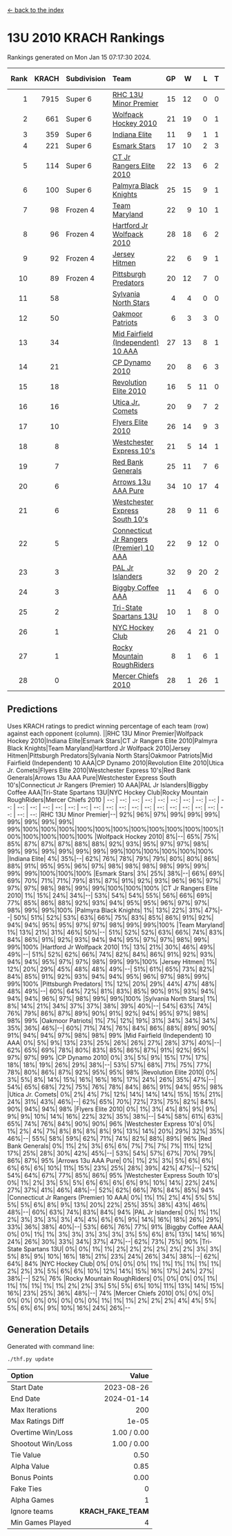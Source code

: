 [<- back to the index](readme.md)
# 13U 2010 KRACH Rankings
Rankings generated on Mon Jan 15 07:17:30 2024.

Rank|KRACH|Subdivision|Team|GP|W|L|T|OTW|OTL|SoS|Exp Wins|Win Diff
---:|---:|:---|:---|---:|---:|---:|---:|---:|---:|---:|---:|---:
1|7915|Super 6|[RHC 13U Minor Premier](https://gamesheetstats.com/seasons/3664/teams/140959/schedule)|15|12|0|0|3|0|91|15.8|-0.0
2|661|Super 6|[Wolfpack Hockey 2010](https://gamesheetstats.com/seasons/3664/teams/140960/schedule)|21|19|0|1|0|1|56|20.4|0.0
3|359|Super 6|[Indiana Elite](https://gamesheetstats.com/seasons/3664/teams/144350/schedule)|11|9|1|1|0|0|69|10.4|0.0
4|221|Super 6|[Esmark Stars](https://gamesheetstats.com/seasons/3664/teams/140972/schedule)|17|10|2|3|0|2|961|12.4|0.0
5|114|Super 6|[CT Jr Rangers Elite 2010](https://gamesheetstats.com/seasons/3664/teams/140955/schedule)|22|13|6|2|1|0|439|15.9|0.0
6|100|Super 6|[Palmyra Black Knights](https://gamesheetstats.com/seasons/3664/teams/140973/schedule)|25|15|9|1|0|0|706|16.4|0.0
7|98|Frozen 4|[Team Maryland](https://gamesheetstats.com/seasons/3664/teams/140976/schedule)|22|9|10|1|2|0|809|12.4|0.0
8|96|Frozen 4|[Hartford Jr Wolfpack 2010](https://gamesheetstats.com/seasons/3664/teams/140957/schedule)|28|18|6|2|0|2|623|19.9|0.0
9|92|Frozen 4|[Jersey Hitmen](https://gamesheetstats.com/seasons/3664/teams/140961/schedule)|22|6|9|1|3|3|1183|10.4|0.0
10|89|Frozen 4|[Pittsburgh Predators](https://gamesheetstats.com/seasons/3664/teams/140974/schedule)|20|12|7|0|1|0|96|13.9|0.0
11|58||[Sylvania North Stars](https://gamesheetstats.com/seasons/3664/teams/199817/schedule)|4|4|0|0|0|0|2|4.9|0.0
12|50||[Oakmoor Patriots](https://gamesheetstats.com/seasons/3664/teams/162748/schedule)|6|3|3|0|0|0|129|3.9|0.0
13|34||[Mid Fairfield (Independent) 10 AAA](https://gamesheetstats.com/seasons/3664/teams/140956/schedule)|27|13|8|1|3|2|83|17.4|0.0
14|21||[CP Dynamo 2010](https://gamesheetstats.com/seasons/3664/teams/140968/schedule)|20|8|6|3|1|2|75|11.4|0.0
15|18||[Revolution Elite 2010](https://gamesheetstats.com/seasons/3664/teams/140975/schedule)|16|5|11|0|0|0|591|5.9|0.0
16|16||[Utica Jr. Comets](https://gamesheetstats.com/seasons/3664/teams/140970/schedule)|20|9|7|2|2|0|26|12.9|0.0
17|10||[Flyers Elite 2010](https://gamesheetstats.com/seasons/3664/teams/140963/schedule)|26|14|9|3|0|0|18|16.4|0.0
18|8||[Westchester Express 10's](https://gamesheetstats.com/seasons/3664/teams/140967/schedule)|21|5|14|1|0|1|789|6.4|0.0
19|7||[Red Bank Generals](https://gamesheetstats.com/seasons/3664/teams/140962/schedule)|25|11|7|6|0|1|7|14.9|0.0
20|6||[Arrows 13u AAA Pure](https://gamesheetstats.com/seasons/3664/teams/140965/schedule)|34|10|17|4|1|2|63|13.9|0.0
21|6||[Westchester Express South 10's](https://gamesheetstats.com/seasons/3664/teams/140971/schedule)|28|9|11|6|1|1|25|13.9|0.0
22|5||[Connecticut Jr Rangers (Premier) 10 AAA](https://gamesheetstats.com/seasons/3664/teams/140958/schedule)|22|9|12|0|1|0|15|10.9|0.0
23|3||[PAL Jr Islanders](https://gamesheetstats.com/seasons/3664/teams/140969/schedule)|32|9|20|2|0|1|34|10.9|0.0
24|3||[Biggby Coffee AAA](https://gamesheetstats.com/seasons/3664/teams/144347/schedule)|11|4|6|0|0|1|77|4.9|0.0
25|2||[Tri-State Spartans 13U](https://gamesheetstats.com/seasons/3664/teams/144349/schedule)|10|1|8|0|1|0|57|2.9|0.0
26|1||[NYC Hockey Club](https://gamesheetstats.com/seasons/3664/teams/140966/schedule)|26|4|21|0|0|1|75|4.9|0.0
27|1||[Rocky Mountain RoughRiders](https://gamesheetstats.com/seasons/3664/teams/144348/schedule)|8|1|6|1|0|0|34|2.4|0.0
28|0||[Mercer Chiefs 2010](https://gamesheetstats.com/seasons/3664/teams/140964/schedule)|28|1|26|1|0|0|16|2.4|0.0

## Predictions
Uses KRACH ratings to predict winning percentage of each team (row) against each opponent (column).
||RHC 13U Minor Premier|Wolfpack Hockey 2010|Indiana Elite|Esmark Stars|CT Jr Rangers Elite 2010|Palmyra Black Knights|Team Maryland|Hartford Jr Wolfpack 2010|Jersey Hitmen|Pittsburgh Predators|Sylvania North Stars|Oakmoor Patriots|Mid Fairfield (Independent) 10 AAA|CP Dynamo 2010|Revolution Elite 2010|Utica Jr. Comets|Flyers Elite 2010|Westchester Express 10's|Red Bank Generals|Arrows 13u AAA Pure|Westchester Express South 10's|Connecticut Jr Rangers (Premier) 10 AAA|PAL Jr Islanders|Biggby Coffee AAA|Tri-State Spartans 13U|NYC Hockey Club|Rocky Mountain RoughRiders|Mercer Chiefs 2010
| --: | --: | --: | --: | --: | --: | --: | --: | --: | --: | --: | --: | --: | --: | --: | --: | --: | --: | --: | --: | --: | --: | --: | --: | --: | --: | --: | --: | --: 
|RHC 13U Minor Premier|--| 92%| 96%| 97%| 99%| 99%| 99%| 99%| 99%| 99%| 99%| 99%|100%|100%|100%|100%|100%|100%|100%|100%|100%|100%|100%|100%|100%|100%|100%|100%
|Wolfpack Hockey 2010|  8%|--| 65%| 75%| 85%| 87%| 87%| 87%| 88%| 88%| 92%| 93%| 95%| 97%| 97%| 98%| 99%| 99%| 99%| 99%| 99%| 99%| 99%|100%|100%|100%|100%|100%
|Indiana Elite|  4%| 35%|--| 62%| 76%| 78%| 79%| 79%| 80%| 80%| 86%| 88%| 91%| 95%| 95%| 96%| 97%| 98%| 98%| 98%| 98%| 99%| 99%| 99%| 99%|100%|100%|100%
|Esmark Stars|  3%| 25%| 38%|--| 66%| 69%| 69%| 70%| 71%| 71%| 79%| 81%| 87%| 91%| 92%| 93%| 96%| 96%| 97%| 97%| 97%| 98%| 98%| 99%| 99%|100%|100%|100%
|CT Jr Rangers Elite 2010|  1%| 15%| 24%| 34%|--| 53%| 54%| 54%| 55%| 56%| 66%| 69%| 77%| 85%| 86%| 88%| 92%| 93%| 94%| 95%| 95%| 96%| 97%| 97%| 98%| 99%| 99%|100%
|Palmyra Black Knights|  1%| 13%| 22%| 31%| 47%|--| 50%| 51%| 52%| 53%| 63%| 66%| 75%| 83%| 85%| 86%| 91%| 92%| 94%| 94%| 95%| 95%| 97%| 97%| 98%| 99%| 99%|100%
|Team Maryland|  1%| 13%| 21%| 31%| 46%| 50%|--| 51%| 52%| 52%| 63%| 66%| 74%| 83%| 84%| 86%| 91%| 92%| 93%| 94%| 94%| 95%| 97%| 97%| 98%| 99%| 99%|100%
|Hartford Jr Wolfpack 2010|  1%| 13%| 21%| 30%| 46%| 49%| 49%|--| 51%| 52%| 62%| 66%| 74%| 82%| 84%| 86%| 91%| 92%| 93%| 94%| 94%| 95%| 97%| 97%| 98%| 99%| 99%|100%
|Jersey Hitmen|  1%| 12%| 20%| 29%| 45%| 48%| 48%| 49%|--| 51%| 61%| 65%| 73%| 82%| 84%| 85%| 91%| 92%| 93%| 94%| 94%| 95%| 96%| 97%| 98%| 99%| 99%|100%
|Pittsburgh Predators|  1%| 12%| 20%| 29%| 44%| 47%| 48%| 48%| 49%|--| 60%| 64%| 72%| 81%| 83%| 85%| 90%| 91%| 93%| 94%| 94%| 94%| 96%| 97%| 98%| 99%| 99%|100%
|Sylvania North Stars|  1%|  8%| 14%| 21%| 34%| 37%| 37%| 38%| 39%| 40%|--| 54%| 63%| 74%| 76%| 79%| 86%| 87%| 89%| 90%| 91%| 92%| 94%| 95%| 97%| 98%| 98%| 99%
|Oakmoor Patriots|  1%|  7%| 12%| 19%| 31%| 34%| 34%| 34%| 35%| 36%| 46%|--| 60%| 71%| 74%| 76%| 84%| 86%| 88%| 89%| 90%| 91%| 94%| 94%| 97%| 98%| 98%| 99%
|Mid Fairfield (Independent) 10 AAA|  0%|  5%|  9%| 13%| 23%| 25%| 26%| 26%| 27%| 28%| 37%| 40%|--| 62%| 65%| 69%| 78%| 80%| 83%| 85%| 86%| 87%| 91%| 92%| 95%| 97%| 97%| 99%
|CP Dynamo 2010|  0%|  3%|  5%|  9%| 15%| 17%| 17%| 18%| 18%| 19%| 26%| 29%| 38%|--| 53%| 57%| 68%| 71%| 75%| 77%| 78%| 80%| 86%| 87%| 92%| 95%| 95%| 98%
|Revolution Elite 2010|  0%|  3%|  5%|  8%| 14%| 15%| 16%| 16%| 16%| 17%| 24%| 26%| 35%| 47%|--| 54%| 65%| 68%| 72%| 75%| 76%| 78%| 84%| 86%| 91%| 94%| 95%| 98%
|Utica Jr. Comets|  0%|  2%|  4%|  7%| 12%| 14%| 14%| 14%| 15%| 15%| 21%| 24%| 31%| 43%| 46%|--| 62%| 65%| 70%| 72%| 73%| 75%| 82%| 84%| 90%| 94%| 94%| 98%
|Flyers Elite 2010|  0%|  1%|  3%|  4%|  8%|  9%|  9%|  9%|  9%| 10%| 14%| 16%| 22%| 32%| 35%| 38%|--| 54%| 58%| 61%| 63%| 65%| 74%| 76%| 84%| 90%| 90%| 96%
|Westchester Express 10's|  0%|  1%|  2%|  4%|  7%|  8%|  8%|  8%|  8%|  9%| 13%| 14%| 20%| 29%| 32%| 35%| 46%|--| 55%| 58%| 59%| 62%| 71%| 74%| 82%| 88%| 89%| 96%
|Red Bank Generals|  0%|  1%|  2%|  3%|  6%|  6%|  7%|  7%|  7%|  7%| 11%| 12%| 17%| 25%| 28%| 30%| 42%| 45%|--| 53%| 54%| 57%| 67%| 70%| 79%| 86%| 87%| 95%
|Arrows 13u AAA Pure|  0%|  1%|  2%|  3%|  5%|  6%|  6%|  6%|  6%|  6%| 10%| 11%| 15%| 23%| 25%| 28%| 39%| 42%| 47%|--| 52%| 54%| 64%| 67%| 77%| 85%| 86%| 95%
|Westchester Express South 10's|  0%|  1%|  2%|  3%|  5%|  5%|  6%|  6%|  6%|  6%|  9%| 10%| 14%| 22%| 24%| 27%| 37%| 41%| 46%| 48%|--| 52%| 62%| 66%| 76%| 84%| 85%| 94%
|Connecticut Jr Rangers (Premier) 10 AAA|  0%|  1%|  1%|  2%|  4%|  5%|  5%|  5%|  5%|  6%|  8%|  9%| 13%| 20%| 22%| 25%| 35%| 38%| 43%| 46%| 48%|--| 60%| 63%| 74%| 83%| 84%| 94%
|PAL Jr Islanders|  0%|  1%|  1%|  2%|  3%|  3%|  3%|  3%|  4%|  4%|  6%|  6%|  9%| 14%| 16%| 18%| 26%| 29%| 33%| 36%| 38%| 40%|--| 53%| 66%| 76%| 77%| 91%
|Biggby Coffee AAA|  0%|  0%|  1%|  1%|  3%|  3%|  3%|  3%|  3%|  3%|  5%|  6%|  8%| 13%| 14%| 16%| 24%| 26%| 30%| 33%| 34%| 37%| 47%|--| 62%| 73%| 75%| 90%
|Tri-State Spartans 13U|  0%|  0%|  1%|  1%|  2%|  2%|  2%|  2%|  2%|  2%|  3%|  3%|  5%|  8%|  9%| 10%| 16%| 18%| 21%| 23%| 24%| 26%| 34%| 38%|--| 62%| 64%| 84%
|NYC Hockey Club|  0%|  0%|  0%|  0%|  1%|  1%|  1%|  1%|  1%|  1%|  2%|  2%|  3%|  5%|  6%|  6%| 10%| 12%| 14%| 15%| 16%| 17%| 24%| 27%| 38%|--| 52%| 76%
|Rocky Mountain RoughRiders|  0%|  0%|  0%|  0%|  1%|  1%|  1%|  1%|  1%|  1%|  2%|  2%|  3%|  5%|  5%|  6%| 10%| 11%| 13%| 14%| 15%| 16%| 23%| 25%| 36%| 48%|--| 74%
|Mercer Chiefs 2010|  0%|  0%|  0%|  0%|  0%|  0%|  0%|  0%|  0%|  0%|  1%|  1%|  1%|  2%|  2%|  2%|  4%|  4%|  5%|  5%|  6%|  6%|  9%| 10%| 16%| 24%| 26%|--

## Generation Details

Generated with command line:
```
./thf.py update
```

| Option | Value |
| :----- | ----: |
| Start Date | 2023-08-26 |
| End Date | 2024-01-14 |
| Max Iterations | 200 |
| Max Ratings Diff | 1e-05 |
| Overtime Win/Loss | 1.00 / 0.00 |
| Shootout Win/Loss | 1.00 / 0.00 |
| Tie Value | 0.50 |
| Alpha Value | 0.85 |
| Bonus Points | 0.00 |
| Fake Ties | 0 |
| Alpha Games | 1 |
| Ignore teams | __KRACH_FAKE_TEAM__ |
| Min Games Played | 4 |

